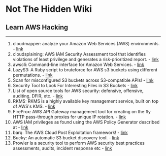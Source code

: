 # Not The Hidden Wiki

## Learn AWS Hacking
-----

1. cloudmapper: analyze your Amazon Web Services (AWS) environments. - [link](https://github.com/duo-labs/cloudmapper)
2. cloudsplaining: AWS IAM Security Assessment tool that identifies violations of least privilege and generates a risk-prioritized report. - [link](https://github.com/salesforce/cloudsplaining)
3. awscli: Command-line interface for Amazon Web Services. - [link](https://aws.amazon.com/cli/)
4. LazyS3: A Ruby script to bruteforce for AWS s3 buckets using different permutations. - [link](https://github.com/nahamsec/lazys3)
5. Scan for misconfigured S3 buckets across S3-compatible APIs!  - [link](https://github.com/sa7mon/S3Scanner)
6. Security Tool to Look For Interesting Files in S3 Buckets - [link](https://github.com/jordanpotti/AWSBucketDump)
7. List of open source tools for AWS security: defensive, offensive, auditing, DFIR, etc. - [link](https://github.com/toniblyx/my-arsenal-of-aws-security-tools)
8. RKMS: RKMS is a highly available key management service, built on top of AWS's KMS. - [link](https://github.com/armanshan12/rkms)
9.  FireProx: AWS API Gateway management tool for creating on the fly HTTP pass-through proxies for unique IP rotation. - [link](https://github.com/ustayready/fireprox)
10. AWS IAM privileges as found using the AWS Policy Generator described at - [link](https://gist.github.com/0xdabbad00/fa918ad85c0c3f0e0fa9a3f6b53696de)
11. barq: The AWS Cloud Post Exploitation framework! - [link](https://github.com/Voulnet/barq)
12. Bucky: An automatic S3 bucket discovery tool. - [link](https://github.com/smaranchand/bucky)
13. Prowler is a security tool to perform AWS security best practices assessments, audits, incident response etc - [link](https://github.com/toniblyx/prowler#features)